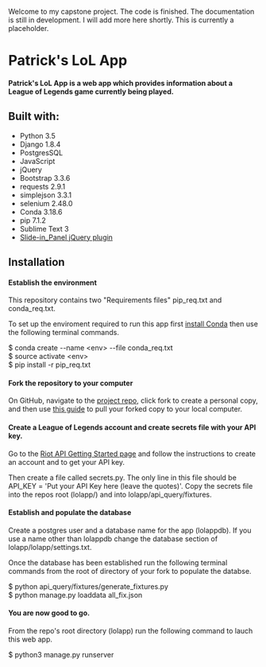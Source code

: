 Welcome to my capstone project.  The code is finished.  The documentation is still in development.  I will add more here shortly.  This is currently a placeholder.

# Patrick's LoL App

#### __Patrick's LoL App is a web app which provides information about a League of Legends game currently being played.__

Built with:
-----
* Python 3.5
* Django 1.8.4
* PostgresSQL
* JavaScript
* jQuery
* Bootstrap 3.3.6
* requests 2.9.1
* simplejson 3.3.1
* selenium 2.48.0
* Conda 3.18.6
* pip 7.1.2
* Sublime Text 3
* [Slide-in_Panel jQuery plugin](https://codyhouse.co/gem/css-slide-in-panel/)

Installation
-----

#### Establish the environment
This repository contains two "Requirements files" pip_req.txt and conda_req.txt.

To set up the enviroment required to run this app first [install Conda](http://conda.pydata.org/docs/install/quick.html) then use the following terminal commands.  

$ conda create --name \<env> --file conda_req.txt  
$ source activate \<env>  
$ pip install -r pip_req.txt

#### Fork the repository to your computer

On GitHub, navigate to the [project repo](https://github.com/Pjmcnally/lolapp), click fork to create a personal copy, and then use [this guide](https://help.github.com/articles/fork-a-repo/) to pull your forked copy to your local computer.

#### Create a League of Legends account and create secrets file with your API key.

Go to the [Riot API Getting Started page](https://developer.riotgames.com/docs/getting-started) and follow the instructions to create an account and to get your API key.

Then create a file called secrets.py.  The only line in this file should be API_KEY = 'Put your API Key here (leave the quotes)'.  Copy the secrets file into the repos root (lolapp/) and into lolapp/api_query/fixtures.

#### Establish and populate the database

Create a postgres user and a database name for the app (lolappdb).  If you use a name other than lolappdb change the database section of lolapp/lolapp/settings.txt.

Once the database has been established run the following terminal commands from the root of directory of your fork to populate the databse.  

$ python api_query/fixtures/generate_fixtures.py  
$ python manage.py loaddata all_fix.json

#### You are now good to go.

From the repo's root directory (lolapp) run the following command to lauch this web app.

$ python3 manage.py runserver
